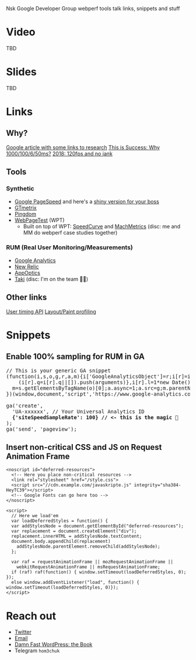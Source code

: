 Nsk Google Developer Group webperf tools talk links, snippets and stuff

# Video
TBD

# Slides
TBD

# Links
## Why?
[Google article with some links to research](https://www.thinkwithgoogle.com/marketing-resources/experience-design/mobile-page-speed-load-time/)
[This is Success: Why 1000/100/6/50ms?](https://docs.google.com/document/d/1bYMyE6NdiAupuwl7pWQfB-vOZBPSsXCv57hljLDMV8E/edit)
[2018: 120fps and no jank](https://dassur.ma/things/120fps/)

## Tools
### Synthetic
- [Google PageSpeed](https://developers.google.com/speed/pagespeed/insights/) and here's a [shiny version for your boss](https://testmysite.withgoogle.com/intl/en-gb)
- [GTmetrix](https://gtmetrix.com/)
- [Pingdom](https://tools.pingdom.com/)
- [WebPageTest](https://www.webpagetest.org/) (WPT)
  - Built on top of WPT: [SpeedCurve](https://speedcurve.com/) and [MachMetrics](https://www.machmetrics.com/) (disc: me and MM do webperf case studies together)

### RUM (Real User Monitoring/Measurements)
- [Google Analytics](https://analytics.google.com/analytics/web/#report/content-site-speed-overview/)
- [New Relic](https://newrelic.com/)
- [AppOptics](https://www.appoptics.com/)
- [Taki](https://takiapp.com/) (disc: I'm on the team 🙋🏻)

## Other links
[User timing API](https://developer.mozilla.org/en-US/docs/Web/API/User_Timing_API)
[Layout/Paint profiling](https://developers.google.com/web/fundamentals/performance/rendering/simplify-paint-complexity-and-reduce-paint-areas?hl=en)

# Snippets
## Enable 100% sampling for RUM in GA
<pre>
// This is your generic GA snippet 
(function(i,s,o,g,r,a,m){i['GoogleAnalyticsObject']=r;i[r]=i[r]||function(){
    (i[r].q=i[r].q||[]).push(arguments)},i[r].l=1*new Date();a=s.createElement(o),
  m=s.getElementsByTagName(o)[0];a.async=1;a.src=g;m.parentNode.insertBefore(a,m)
})(window,document,'script','https://www.google-analytics.com/analytics.js','ga');

ga('create',
  'UA-xxxxxx', // Your Universal Analytics ID
<b>  {'siteSpeedSampleRate': 100} // <- this is the magic 🌝</b>
);
ga('send', 'pageview');
</pre>

## Insert non-critical CSS and JS on Request Animation Frame
```
<noscript id="deferred-resources">
  <!-- Here you place non-critical resources -->
  <link rel="stylesheet" href="/style.css">
  <script src="//cdn.example.com/javaskripte.js" integrity="sha384-HeyTC39"></script>
  <!-- Google Fonts can go here too -->
</noscript>

<script>
  // Here we load'em
  var loadDeferredStyles = function() {
  var addStylesNode = document.getElementById("deferred-resources");
  var replacement = document.createElement("div");
  replacement.innerHTML = addStylesNode.textContent;
  document.body.appendChild(replacement)
    addStylesNode.parentElement.removeChild(addStylesNode);
  };

  var raf = requestAnimationFrame || mozRequestAnimationFrame ||
    webkitRequestAnimationFrame || msRequestAnimationFrame;
  if (raf) raf(function() { window.setTimeout(loadDeferredStyles, 0); });
  else window.addEventListener("load", function() { window.setTimeout(loadDeferredStyles, 0)});
</script>
```

# Reach out
- [Twitter](https://twitter.com/fast_wordpress)
- [Email](mailto:hom3chuk+perf@gmail.com)
- [Damn Fast WordPress: the Book](https://damnfastwordpress.com/the-book/)
- Telegram `hom3chuk`
